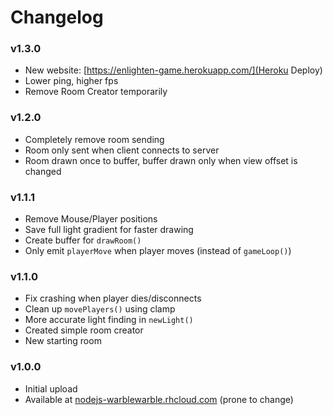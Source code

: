 # Changelog

### v1.3.0
- New website: [https://enlighten-game.herokuapp.com/](Heroku Deploy)
- Lower ping, higher fps
- Remove Room Creator temporarily

### v1.2.0
- Completely remove room sending
- Room only sent when client connects to server
- Room drawn once to buffer, buffer drawn only when view offset is changed

### v1.1.1
- Remove Mouse/Player positions
- Save full light gradient for faster drawing
- Create buffer for `drawRoom()`
- Only emit `playerMove` when player moves (instead of `gameLoop()`)

### v1.1.0
- Fix crashing when player dies/disconnects
- Clean up `movePlayers()` using clamp
- More accurate light finding in `newLight()`
- Created simple room creator
- New starting room

### v1.0.0
- Initial upload
- Available at [nodejs-warblewarble.rhcloud.com](nodejs-warblewarble.rhcloud.com) (prone to change)
